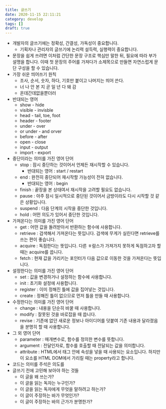 ```yaml
---
title: 글쓰기
date: 2020-11-15 22:11:21
category: develop
tags: []
draft: true
---
```


- 개발자의 글쓰기에는 정확성, 간결성, 가독성이 중요합니다.
  - 기획자나 관리자의 글쓰기에 논리력 설득력, 실행력이 중요합니다.
- 문장을 쉽게 쓰려면 이처럼 간단한 문장 구조로 핵심만 말한 뒤, 필요에 따라 부가 설명을 합니다. 이때 첫 문장의 주어를 가져다가 소제목으로 만들면 자연스럽게 문단 구성을 할 수 있습니다.
- 가장 쉬운 띄어쓰기 원칙
  - 조사, 순서, 숫자, 하다, 기호만 붙이고 나머지는 띄어 쓴다.
  - 너 나 안 본 지 곧 일 년 다 돼 감
  - 온데간데없을뿐더러
- 반대되는 영어
  - show - hide
  - visible - invisble
  - head - tail, toe, foot
  - header - footer
  - under - over
  - or under - and orver
  - before - after
  - open - close
  - input - output
  - import - export
- 중단이라는 의미를 가진 영어 단어
  - stop : 잠시 중단하는 것이어서 언제든 재시작할 수 있습니다.
    - 반대되는 영어 : start / restart
  - end : 완전히 중단되어 재시작할 가능성이 전혀 없습니다.
    - 반대되는 영어 : begin
  - finish : 끝장을 본 상태여서 재시작을 고려할 필요도 없습니다.
  - pause : 아주 잠시 일시적으로 중단된 것이어서 금방이라도 다시 시작할 것 같은 상황입니다.
  - suspend : 다음 단계의 시작을 중단한 것입니다.
  - hold : 어떤 의도가 있어서 중단한 것입니다.
- 가져온다는 의미를 가진 영어 단어
  - get : 어떤 값을 돌려받아서 반환하는 함수에 사용합니다.
  - retrieve : 검색해서 가져온다는 뜻입니다. 검색에 무게가 실린다면 retrieve를 쓰는 편이 좋습니다.
  - acquire : 독점한다는 뜻입니다. 다른 ㅎ람스가 가져가지 못하게 독점하고자 할 때는 acquire를 씁니다.
  - fetch : 현재 값을 가리키는 포인터가 다음 값으로 이동한 것을 가져온다는 뜻입니다.
- 설정한다는 의미를 가진 영어 단어
  - set : 값을 변경하거나 설정하는 함수에 사용합니다.
  - init : 초기화 설정에 사용합니다.
  - register : 이미 정해진 틀에 값을 집어넣는 것입니다.
  - create : 정해진 틀이 없으므로 먼저 틀을 만들 때 사용합니다.
- 수정한다는 의미를 가진 영어 단어
  - change : 내용을 단순히 바꿀 때 사용합니다.
  - modify : 잘못된 것을 바로잡을 때 씁니다.
  - revise : 기존에 없던 새로운 정보나 아이디어를 덧붙여 기존 내용과 달라졌음을 분명히 할 때 사용합니다.
- 그 외 영어 단어
  - parameter : 매개변수로, 함수를 정의한 변수를 뜻합니다.
  - argument : 전달인자로, 함수를 호출할 때 전달되는 값을 의미합니다.
  - attribute : HTML에서 태그 안에 속성을 넣을 때 사용되는 요소입니다. 하지만 이 요소를 HTML DOM에서 가리킬 때는 property라고 합니다.
- 코드는 의미를 주석은 의도를
- 글쓰기 전에 고민해 보아야 하는 것들
  - 이 글을 왜 쓰는가?
  - 이 글을 읽는 독자는 누구인가?
  - 이 글을 읽는 독자에게 무엇을 말하려고 하는가?
  - 이 글이 주장하는 바가 무엇인가?
  - 이 글이 주장하는 바의 근가가 분명한가?
